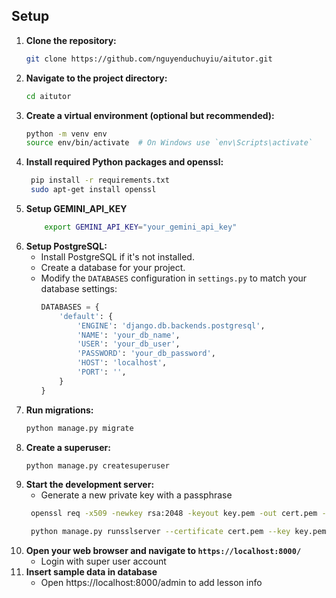 ## Setup

1. **Clone the repository:**
   ```bash
   git clone https://github.com/nguyenduchuyiu/aitutor.git
   ```
2. **Navigate to the project directory:**
   ```bash
   cd aitutor
   ```
3. **Create a virtual environment (optional but recommended):**
   ```bash
   python -m venv env
   source env/bin/activate  # On Windows use `env\Scripts\activate`
   ```
4. **Install required Python packages and openssl:**
   ```bash
    pip install -r requirements.txt
    sudo apt-get install openssl
   ```
5. **Setup GEMINI_API_KEY**
    ```bash
        export GEMINI_API_KEY="your_gemini_api_key"
    ```
6. **Setup PostgreSQL:**
   - Install PostgreSQL if it's not installed.
   - Create a database for your project.
   - Modify the `DATABASES` configuration in `settings.py` to match your database settings:
     ```python
     DATABASES = {
         'default': {
             'ENGINE': 'django.db.backends.postgresql',
             'NAME': 'your_db_name',
             'USER': 'your_db_user',
             'PASSWORD': 'your_db_password',
             'HOST': 'localhost',
             'PORT': '',
         }
     }
     ```
7. **Run migrations:**
   ```bash
   python manage.py migrate
   ```
8. **Create a superuser:**
    ```bash
    python manage.py createsuperuser
    ```
9. **Start the development server:**
    - Generate a new private key with a passphrase
   ```bash
    openssl req -x509 -newkey rsa:2048 -keyout key.pem -out cert.pem -days 365 -nodes -subj "/C=US/ST=State/L=City/O=Organization/OU=Department/CN=www.example.com"

    python manage.py runsslserver --certificate cert.pem --key key.pem
   ```
10. **Open your web browser and navigate to `https://localhost:8000/`**
    - Login with super user account
11. **Insert sample data in database**
    - Open https://localhost:8000/admin to add lesson info